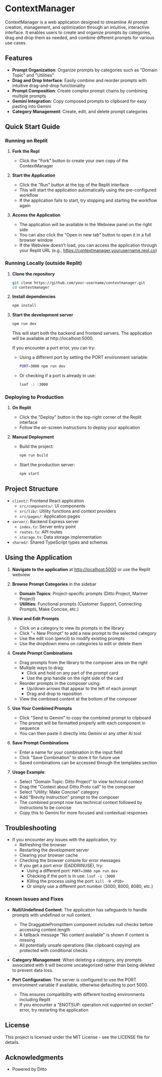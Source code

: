 # ContextManager

ContextManager is a web application designed to streamline AI prompt creation, management, and optimization through an intuitive, interactive interface. It enables users to create and organize prompts by categories, drag and drop them as needed, and combine different prompts for various use cases.

## Features

- **Prompt Organization**: Organize prompts by categories such as "Domain Topic" and "Utilities"
- **Drag and Drop Interface**: Easily combine and reorder prompts with intuitive drag-and-drop functionality
- **Prompt Composition**: Create complex prompt chains by combining multiple prompts
- **Gemini Integration**: Copy composed prompts to clipboard for easy pasting into Gemini
- **Category Management**: Create, edit, and delete prompt categories

## Quick Start Guide

### Running on Replit

1. **Fork the Repl**
   - Click the "Fork" button to create your own copy of the ContextManager

2. **Start the Application**
   - Click the "Run" button at the top of the Replit interface
   - This will start the application automatically using the pre-configured workflow
   - If the application fails to start, try stopping and starting the workflow again

3. **Access the Application**
   - The application will be available in the Webview panel on the right side
   - You can also click the "Open in new tab" button to open it in a full browser window
   - If the Webview doesn't load, you can access the application through your Replit URL (e.g., https://contextmanager.yourusername.repl.co)

### Running Locally (outside Replit)

1. **Clone the repository**
   ```bash
   git clone https://github.com/your-username/contextmanager.git
   cd contextmanager
   ```

2. **Install dependencies**
   ```bash
   npm install
   ```

3. **Start the development server**
   ```bash
   npm run dev
   ```

   This will start both the backend and frontend servers. The application will be available at http://localhost:5000.

   If you encounter a port error, you can try:
   - Using a different port by setting the PORT environment variable:
     ```bash
     PORT=3000 npm run dev
     ```
   - Or checking if a port is already in use:
     ```bash
     lsof -i :3000
     ```

### Deploying to Production

1. **On Replit**
   - Click the "Deploy" button in the top-right corner of the Replit interface
   - Follow the on-screen instructions to deploy your application

2. **Manual Deployment**
   - Build the project:
     ```bash
     npm run build
     ```
   - Start the production server:
     ```bash
     npm start
     ```

## Project Structure

- `client/`: Frontend React application
  - `src/components/`: UI components
  - `src/lib/`: Utility functions and context providers
  - `src/pages/`: Application pages
- `server/`: Backend Express server
  - `index.ts`: Server entry point
  - `routes.ts`: API routes
  - `storage.ts`: Data storage implementation
- `shared/`: Shared TypeScript types and schemas

## Using the Application

1. **Navigate to the application** at [http://localhost:5000](http://localhost:5000) or use the Replit webview

2. **Browse Prompt Categories** in the sidebar
   - **Domain Topics**: Project-specific prompts (Ditto Project, Mariner Project)
   - **Utilities**: Functional prompts (Customer Support, Connecting Prompts, Make Concise, etc.)

3. **View and Edit Prompts**
   - Click on a category to view its prompts in the library
   - Click "+ New Prompt" to add a new prompt to the selected category
   - Use the edit icon (pencil) to modify existing prompts
   - Use the dropdown menu on categories to edit or delete them

4. **Create Prompt Combinations**
   - Drag prompts from the library to the composer area on the right
   - Multiple ways to drag:
     - Click and hold on any part of the prompt card
     - Use the grip handle on the right side of the card
   - Reorder prompts in the composer using:
     - Up/down arrows that appear to the left of each prompt
     - Drag and drop to reposition
   - View the combined content at the bottom of the composer

5. **Use Your Combined Prompts**
   - Click "Send to Gemini" to copy the combined prompt to clipboard
   - The prompt will be formatted properly with each component in sequence
   - You can then paste it directly into Gemini or any other AI tool

6. **Save Prompt Combinations**
   - Enter a name for your combination in the input field
   - Click "Save Combination" to store it for future use
   - Saved combinations can be accessed through the templates section

7. **Usage Example**:
   - Select "Domain Topic: Ditto Project" to view technical context
   - Drag the "Context about Ditto Proto call" to the composer
   - Select "Utility: Make Concise" category
   - Add "Brevity Instruction" prompt to the composer
   - The combined prompt now has technical context followed by instructions to be concise
   - Copy this to Gemini for more focused and contextual responses

## Troubleshooting

- If you encounter any issues with the application, try:
  - Refreshing the browser
  - Restarting the development server
  - Clearing your browser cache
  - Checking the browser console for error messages
  - If you get a port error (EADDRINUSE), try:
    - Using a different port: `PORT=3000 npm run dev`
    - Checking if the port is in use: `lsof -i :3000`
    - Killing the process using the port: `kill -9 <PID>`
    - Or simply use a different port number (3000, 8000, 8080, etc.)

### Known Issues and Fixes

- **Null/Undefined Content**: The application has safeguards to handle prompts with undefined or null content.
  - The DraggablePromptItem component includes null checks before accessing content.length
  - A fallback message "No content available" is shown if content is missing
  - All potentially unsafe operations (like clipboard copying) are protected with conditional checks

- **Category Management**: When deleting a category, any prompts associated with it will become uncategorized rather than being deleted to prevent data loss.

- **Port Configuration**: The server is configured to use the PORT environment variable if available, otherwise defaulting to port 5000.
  - This ensures compatibility with different hosting environments including Replit
  - If you encounter a "ENOTSUP: operation not supported on socket" error, try restarting the application

## License

This project is licensed under the MIT License - see the LICENSE file for details.

## Acknowledgments

- Powered by Ditto